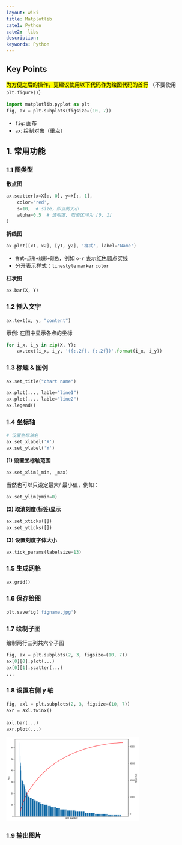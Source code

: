 ```yaml
---
layout: wiki
title: Matplotlib
cate1: Python
cate2: -libs
description: 
keywords: Python
---
```



## Key Points
<span style="background-color: yellow; color: black;">为方便之后的操作，更建议使用以下代码作为绘图代码的首行</span>
（不要使用 `plt.figure()`）
```py
import matplotlib.pyplot as plt
fig, ax = plt.subplots(figsize=(10, 7))
```
- `fig`: 画布
- `ax`: 绘制对象（重点）


## 1. 常用功能
### 1.1 图类型
**散点图**
```py
ax.scatter(x=X[:, 0], y=X[:, 1], 
    color='red',
    s=10,  # size，即点的大小
    alpha=0.5  # 透明度, 取值区间为 [0, 1]
)
```

**折线图**
```py
ax.plot([x1, x2], [y1, y2], '样式', label='Name')
```
- `样式=点形+线形+颜色`，例如 `o-r` 表示红色圆点实线
- 分开表示样式：`linestyle` `marker` `color`

**柱状图**
```py
ax.bar(X, Y)
```


### 1.2 插入文字

```py
ax.text(x, y, "content")
```
示例: 在图中显示各点的坐标
```py
for i_x, i_y in zip(X, Y):
    ax.text(i_x, i_y, '({:.2f}, {:.2f})'.format(i_x, i_y))
```

### 1.3 标题 & 图例
```py
ax.set_title("chart name")
```

```py
ax.plot(..., lable="line1")
ax.plot(..., lable="line2")
ax.legend()
```

### 1.4 坐标轴
```py
# 设置坐标轴名
ax.set_xlabel('X')
ax.set_ylabel('Y')
```

**(1) 设置坐标轴范围**
```py
ax.set_xlim(_min, _max)
```

当然也可以只设定最大/ 最小值，例如：
```py
ax.set_ylim(ymin=0)
```

**(2) 取消刻度(标签)显示**
```py
ax.set_xticks([])
ax.set_yticks([])
```

**(3) 设置刻度字体大小**
```py
ax.tick_params(labelsize=13)
```

### 1.5 生成网格
```py
ax.grid()
```

### 1.6 保存绘图
```py
plt.savefig('figname.jpg')
```

### 1.7 绘制子图
绘制两行三列共六个子图
```py
fig, ax = plt.subplots(2, 3, figsize=(10, 7))
ax[0][0].plot(...)
ax[0][1].scatter(...)
...
```

### 1.8 设置右侧 y 轴
```py
fig, axl = plt.subplots(2, 3, figsize=(10, 7))
axr = axl.twinx()

axl.bar(...)
axr.plot(...)
```

<img src="/images/2022-08/Snipaste_2022-09-03_22-14-59.png" width="70%">


### 1.9 输出图片



